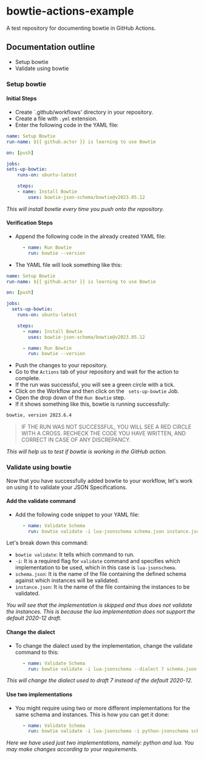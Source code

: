 # bowtie-actions-example
A test repository for documenting bowtie in GitHub Actions.



## Documentation outline

- Setup bowtie
- Validate using bowtie


### Setup bowtie

#### **Initial Steps**

- Create `.github/workflows' directory in your repository.
- Create a file with `.yml` extension.
- Enter the following code in the YAML file:

```yaml
name: Setup Bowtie
run-name: ${{ github.actor }} is learning to use Bowtie

on: [push]

jobs:
sets-up-bowtie:
    runs-on: ubuntu-latest

    steps:
    - name: Install Bowtie
        uses: bowtie-json-schema/bowtie@v2023.05.12
```

_This will install bowtie every time you push onto the repository._

#### **Verification Steps**

- Append the following code in the already created YAML file:
```yaml
      - name: Run Bowtie
        run: bowtie --version
```

- The YAML file will look something like this: 
```yaml
name: Setup Bowtie
run-name: ${{ github.actor }} is learning to use Bowtie

on: [push]

jobs:
  sets-up-bowtie:
    runs-on: ubuntu-latest

    steps:
      - name: Install Bowtie
        uses: bowtie-json-schema/bowtie@v2023.05.12

      - name: Run Bowtie
        run: bowtie --version
```

- Push the changes to your repository.
- Go to the `Actions` tab of your repository and wait for the action to complete.
- If the run was successful, you will see a green circle with a tick.
- Click on the Workflow and then click on the ` sets-up-bowtie` Job.
- Open the drop down of the `Run Bowtie` step.
- If it shows something like this, bowtie is running successfully: 
```bash
bowtie, version 2023.6.4
```

> IF THE RUN WAS NOT SUCCESSFUL, YOU WILL SEE A RED CIRCLE WITH A CROSS. RECHECK THE CODE YOU HAVE WRITTEN, AND CORRECT IN CASE OF ANY DISCREPANCY.

_This will help us to test if bowtie is working in the GitHub action._

### Validate using bowtie

Now that you have successfully added bowtie to your workflow, let's work on using it to validate your JSON Specifications.

#### **Add the validate command**

- Add the following code snippet to your YAML file:
```yaml
      - name: Validate Schema
        run: bowtie validate -i lua-jsonschema schema.json instance.json
```
Let's break down this command:

- `bowtie validate`: It tells which command to run.
- `-i`: It is a required flag for `validate` command and specifies which implementation to be used, which in this case is `lua-jsonschema`.
- `schema.json`: It is the name of the file containing the defined schema against which instances will be validated.
- `instance.json`: It is the name of the file containing the instances to be validated.
<!-- [Please note that this can also be a directory.]-->

_You will see that the implementation is skipped and thus does not validate the instances. This is because the lua implementation does not support the default 2020-12 draft._

#### **Change the dialect**

- To change the dialect used by the implementation, change the validate command to this:
```yaml
      - name: Validate Schema
        run: bowtie validate -i lua-jsonschema --dialect 7 schema.json instance.json
```
_This will change the dialect used to draft 7 instead of the default 2020-12._

#### **Use two implementations**

- You might require using two or more different implementations for the same schema and instances. This is how you can get it done:
```yaml
      - name: Validate Schema
        run: bowtie validate -i lua-jsonschema -i python-jsonschema schema.json instance.json
```
_Here we have used just two implementations, namely: python and lua. You may make changes according to your requirements._